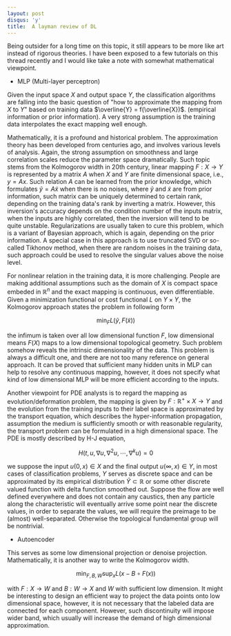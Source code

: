 ```yaml
---
layout: post
disqus: 'y'
title:  A layman review of DL
---
```

Being outsider for a long time on this topic, it still appears to be more like art instead of rigorous theories. I have been exposed to a few tutorials on this thread recently and I would like take a note with somewhat mathematical viewpoint.

- MLP (Multi-layer perceptron)

Given the input space $X$ and output space $Y$, the classification algorithms are falling into the basic question of "how to approximate the mapping from $X$ to $Y$" based on training data $\overline{Y} = f(\overline{X})$. (empirical information or prior information). A very strong assumption is the training data interpolates the exact mapping well enough.

Mathematically, it is a profound and historical problem. The approximation theory has been developed from centuries ago, and involves various levels of analysis. Again, the strong assumption on smoothness and large correlation scales reduce the parameter space dramatically. Such topic stems from the Kolmogorov width in 20th century, linear mapping $F:X\to Y$ is represented by a matrix $A$ when $X$ and $Y$ are finite dimensional space, i.e., $y = A x$. Such relation $A$ can be learned from the prior knowledge, which formulates $\tilde{y} = A \tilde
{x}$ when there is no noises, where $\tilde{y}$ and $\tilde{x}$ are from prior information, such matrix can be uniquely determined to certain rank, depending on the training data's rank by inverting a matrix. However, this inversion's accuracy depends on the condition number of the inputs matrix, when the inputs are highly correlated, then the inversion will tend to be quite unstable. Regularizations are usually taken to cure this problem, which is a variant of Bayesian approach, which is again, depending on the prior information. A special case in this approach is to use truncated SVD or so-called Tikhonov method, when there are random noises in the training data, such approach could be used to resolve the singular values above the noise level.

For nonlinear relation in the training data, it is more challenging. People are making additional assumptions such as the domain of $X$ is compact space embeded in $\mathbb{R}^n$ and the exact mapping is continuous, even differentiable. Given a minimization functional or cost functional $L$ on $Y\times Y$, the Kolmogorov approach states the problem in following form

$$\min_F L(\tilde{y}, F(\tilde{x}))$$

the infimum is taken over all low dimensional function $F$, low dimensional means $F(X)$ maps to a low dimensional topological geometry. Such problem somehow reveals the intrinsic dimensionality of the data. This problem is always a difficult one, and there are not too many reference on general approach. It can be proved that sufficient many hidden units in MLP can help to resolve any continuous mapping, however, it does not specify what kind of low dimensional MLP will be more efficient according to the inputs.

Another viewpoint for PDE analysts is to regard the mapping as evolution/deformation problem, the mapping is given by $F: \mathbb{R}^{+}\times X\to Y$ and the evolution from the training inputs to their label space is approximated by the transport equation, which describes the hyper-information propagation, assumption the medium is sufficiently smooth or with reasonable regularity, the transport problem can be formulated in a high dimensional space. The PDE is mostly described by H-J equation,

$$H(t, u, \nabla u, \nabla^2 u, \cdots, \nabla^k u) = 0$$

we suppose the input $u(0, x) \in X$ and the final output $u(\infty, x) \in Y$, in most cases of classification problems, $Y$ serves as discrete space and can be approximated by its empirical distribution $\tilde{Y}\subset \mathbb{R}$ or some other discrete valued function with delta function smoothed out. Suppose the flow are well defined everywhere and does not contain any caustics, then any particle along the characteristic will eventually arrive some point near the discrete values, in order to separate the values, we will require the preimage to be (almost) well-separated. Otherwise the topological fundamental group will be nontrivial.

- Autoencoder

This serves as some low dimensional projection or denoise projection. Mathematically, it is another way to write the Kolmogorov width.

$$\min_{F, B, W} \sup_{x} L(x - B\circ F(x))$$

with $F: X\to W$ and $B:W\to X$ and $W$ with sufficient low dimension. It might be interesting to design an efficient way to project the data points onto low dimensional space, however, it is not necessary that the labeled data are connected for each component. However, such discontinuity will impose wider band, which usually will increase the demand of high dimensional approximation.
